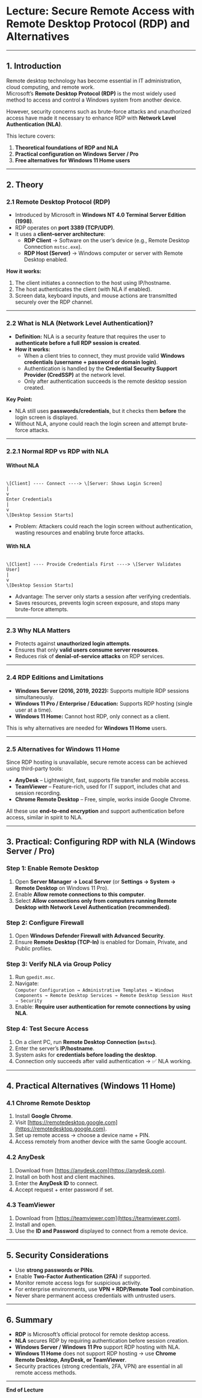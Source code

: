 

# Lecture: Secure Remote Access with Remote Desktop Protocol (RDP) and Alternatives

---

## 1. Introduction
Remote desktop technology has become essential in IT administration, cloud computing, and remote work.  
Microsoft’s **Remote Desktop Protocol (RDP)** is the most widely used method to access and control a Windows system from another device.  

However, security concerns such as brute-force attacks and unauthorized access have made it necessary to enhance RDP with **Network Level Authentication (NLA)**.  

This lecture covers:  
1. **Theoretical foundations of RDP and NLA**  
2. **Practical configuration on Windows Server / Pro**  
3. **Free alternatives for Windows 11 Home users**  

---

## 2. Theory

### 2.1 Remote Desktop Protocol (RDP)
- Introduced by Microsoft in **Windows NT 4.0 Terminal Server Edition (1998)**.  
- RDP operates on **port 3389 (TCP/UDP)**.  
- It uses a **client–server architecture**:  
  - **RDP Client** → Software on the user’s device (e.g., Remote Desktop Connection `mstsc.exe`).  
  - **RDP Host (Server)** → Windows computer or server with Remote Desktop enabled.  

**How it works:**  
1. The client initiates a connection to the host using IP/hostname.  
2. The host authenticates the client (with NLA if enabled).  
3. Screen data, keyboard inputs, and mouse actions are transmitted securely over the RDP channel.  

---

### 2.2 What is NLA (Network Level Authentication)?
- **Definition:** NLA is a security feature that requires the user to **authenticate before a full RDP session is created**.  
- **How it works:**  
  - When a client tries to connect, they must provide valid **Windows credentials (username + password or domain login)**.  
  - Authentication is handled by the **Credential Security Support Provider (CredSSP)** at the network level.  
  - Only after authentication succeeds is the remote desktop session created.  

**Key Point:**  
- NLA still uses **passwords/credentials**, but it checks them **before** the login screen is displayed.  
- Without NLA, anyone could reach the login screen and attempt brute-force attacks.  

---

### 2.2.1 Normal RDP vs RDP with NLA

#### Without NLA

```

\[Client] ---- Connect ----> \[Server: Shows Login Screen]
|
v
Enter Credentials
|
v
\[Desktop Session Starts]

```

- Problem: Attackers could reach the login screen without authentication, wasting resources and enabling brute force attacks.  

#### With NLA
```

\[Client] ---- Provide Credentials First ----> \[Server Validates User]
|
v
\[Desktop Session Starts]

```

- Advantage: The server only starts a session after verifying credentials.  
- Saves resources, prevents login screen exposure, and stops many brute-force attempts.  

---

### 2.3 Why NLA Matters
- Protects against **unauthorized login attempts**.  
- Ensures that only **valid users consume server resources**.  
- Reduces risk of **denial-of-service attacks** on RDP services.  

---

### 2.4 RDP Editions and Limitations
- **Windows Server (2016, 2019, 2022):** Supports multiple RDP sessions simultaneously.  
- **Windows 11 Pro / Enterprise / Education:** Supports RDP hosting (single user at a time).  
- **Windows 11 Home:** Cannot host RDP, only connect as a client.  

This is why alternatives are needed for **Windows 11 Home** users.  

---

### 2.5 Alternatives for Windows 11 Home
Since RDP hosting is unavailable, secure remote access can be achieved using third-party tools:  

- **AnyDesk** – Lightweight, fast, supports file transfer and mobile access.  
- **TeamViewer** – Feature-rich, used for IT support, includes chat and session recording.  
- **Chrome Remote Desktop** – Free, simple, works inside Google Chrome.  

All these use **end-to-end encryption** and support authentication before access, similar in spirit to NLA.  

---

## 3. Practical: Configuring RDP with NLA (Windows Server / Pro)

### Step 1: Enable Remote Desktop
1. Open **Server Manager → Local Server** (or **Settings → System → Remote Desktop** on Windows 11 Pro).  
2. Enable **Allow remote connections to this computer**.  
3. Select **Allow connections only from computers running Remote Desktop with Network Level Authentication (recommended)**.  

### Step 2: Configure Firewall
1. Open **Windows Defender Firewall with Advanced Security**.  
2. Ensure **Remote Desktop (TCP-In)** is enabled for Domain, Private, and Public profiles.  

### Step 3: Verify NLA via Group Policy
1. Run `gpedit.msc`.  
2. Navigate:  
   `Computer Configuration → Administrative Templates → Windows Components → Remote Desktop Services → Remote Desktop Session Host → Security`  
3. Enable: **Require user authentication for remote connections by using NLA**.  

### Step 4: Test Secure Access
1. On a client PC, run **Remote Desktop Connection (`mstsc`)**.  
2. Enter the server’s **IP/hostname**.  
3. System asks for **credentials before loading the desktop**.  
4. Connection only succeeds after valid authentication → ✅ NLA working.  

---

## 4. Practical Alternatives (Windows 11 Home)

### 4.1 Chrome Remote Desktop
1. Install **Google Chrome**.  
2. Visit [https://remotedesktop.google.com](https://remotedesktop.google.com).  
3. Set up remote access → choose a device name + PIN.  
4. Access remotely from another device with the same Google account.  

### 4.2 AnyDesk
1. Download from [https://anydesk.com](https://anydesk.com).  
2. Install on both host and client machines.  
3. Enter the **AnyDesk ID** to connect.  
4. Accept request + enter password if set.  

### 4.3 TeamViewer
1. Download from [https://teamviewer.com](https://teamviewer.com).  
2. Install and open.  
3. Use the **ID and Password** displayed to connect from a remote device.  

---

## 5. Security Considerations
- Use **strong passwords or PINs**.  
- Enable **Two-Factor Authentication (2FA)** if supported.  
- Monitor remote access logs for suspicious activity.  
- For enterprise environments, use **VPN + RDP/Remote Tool** combination.  
- Never share permanent access credentials with untrusted users.  

---

## 6. Summary
- **RDP** is Microsoft’s official protocol for remote desktop access.  
- **NLA** secures RDP by requiring authentication before session creation.  
- **Windows Server / Windows 11 Pro** support RDP hosting with NLA.  
- **Windows 11 Home** does not support RDP hosting → use **Chrome Remote Desktop, AnyDesk, or TeamViewer**.  
- Security practices (strong credentials, 2FA, VPN) are essential in all remote access methods.  

---

**End of Lecture**
```


